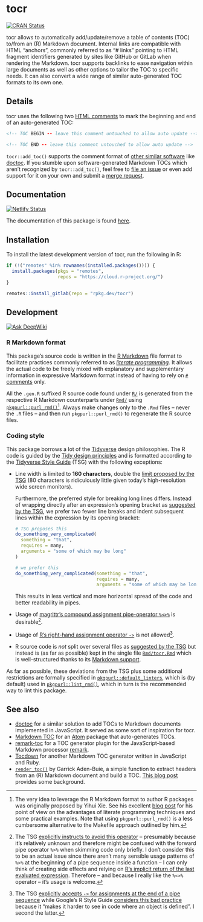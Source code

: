 # tocr

<a href="https://cran.r-project.org/package=tocr" class="pkgdown-release"><img src="https://r-pkg.org/badges/version/tocr" alt="CRAN Status" /></a>

tocr allows to automatically add/update/remove a table of contents (TOC) to/from an (R) Markdown document. Internal links are compatible with HTML “anchors”, commonly referred to as “\# links” pointing to HTML fragment identifiers generated by sites like GitHub or GitLab when rendering the Markdown. tocr supports backlinks to ease navigation within large documents as well as other options to tailor the TOC to specific needs. It can also convert a wide range of similar auto-generated TOC formats to its own one.

## Details

tocr uses the following two [HTML comments](https://www.w3schools.com/TAGS/tag_comment.asp) to mark the beginning and end of an auto-generated TOC:

``` html
<!-- TOC BEGIN -- leave this comment untouched to allow auto update -->
```

``` html
<!-- TOC END -- leave this comment untouched to allow auto update -->
```

`tocr::add_toc()` supports the comment format of [other similar software](#see-also) like [doctoc](https://github.com/thlorenz/doctoc). If you stumble upon software-generated Markdown TOCs which aren’t recognized by `tocr::add_toc()`, feel free to [file an issue](http://gitlab.com/rpkg.dev/tocr/issues) or even add support for it on your own and submit a [merge request](https://gitlab.com/rpkg.dev/tocr/merge_requests).

## Documentation

[![Netlify Status](https://api.netlify.com/api/v1/badges/0bb75d33-429c-4295-8de9-94a11ebc27d2/deploy-status)](https://app.netlify.com/sites/tocr-rpkg-dev/deploys)

The documentation of this package is found [here](https://tocr.rpkg.dev).

## Installation

To install the latest development version of tocr, run the following in R:

``` r
if (!("remotes" %in% rownames(installed.packages()))) {
  install.packages(pkgs = "remotes",
                   repos = "https://cloud.r-project.org/")
}

remotes::install_gitlab(repo = "rpkg.dev/tocr")
```

## Development

[![Ask DeepWiki](https://deepwiki.com/badge.svg)](https://deepwiki.com/rpkg-dev/tocr)

### R Markdown format

This package’s source code is written in the [R Markdown](https://rmarkdown.rstudio.com/) file format to facilitate practices commonly referred to as [*literate programming*](https://en.wikipedia.org/wiki/Literate_programming). It allows the actual code to be freely mixed with explanatory and supplementary information in expressive Markdown format instead of having to rely on [`#` comments](https://rstudio.github.io/r-manuals/r-lang/Parser.html#comments) only.

All the `.gen.R` suffixed R source code found under [`R/`](https://gitlab.com/rpkg.dev/tocr/-/tree/master/R/) is generated from the respective R Markdown counterparts under [`Rmd/`](https://gitlab.com/rpkg.dev/tocr/-/tree/master/Rmd/) using [`pkgpurl::purl_rmd()`](https://pkgpurl.rpkg.dev/dev/reference/purl_rmd.html)[^1]. Always make changes only to the `.Rmd` files – never the `.R` files – and then run `pkgpurl::purl_rmd()` to regenerate the R source files.

### Coding style

This package borrows a lot of the [Tidyverse](https://www.tidyverse.org/) design philosophies. The R code is guided by the [Tidy design principles](https://design.tidyverse.org/) and is formatted according to the [Tidyverse Style Guide](https://style.tidyverse.org/) (TSG) with the following exceptions:

- Line width is limited to **160 characters**, double the [limit proposed by the TSG](https://style.tidyverse.org/syntax.html#long-lines) (80 characters is ridiculously little given today’s high-resolution wide screen monitors).

  Furthermore, the preferred style for breaking long lines differs. Instead of wrapping directly after an expression’s opening bracket as [suggested by the TSG](https://style.tidyverse.org/syntax.html#long-lines), we prefer two fewer line breaks and indent subsequent lines within the expression by its opening bracket:

  ``` r
  # TSG proposes this
  do_something_very_complicated(
    something = "that",
    requires = many,
    arguments = "some of which may be long"
  )

  # we prefer this
  do_something_very_complicated(something = "that",
                                requires = many,
                                arguments = "some of which may be long")
  ```

  This results in less vertical and more horizontal spread of the code and better readability in pipes.

- Usage of [magrittr’s compound assignment pipe-operator `%<>%`](https://magrittr.tidyverse.org/reference/compound.html) is desirable[^2].

- Usage of [R’s right-hand assignment operator `->`](https://rdrr.io/r/base/assignOps.html) is not allowed[^3].

- R source code is *not* split over several files as [suggested by the TSG](https://style.tidyverse.org/package-files.html) but instead is (as far as possible) kept in the single file [`Rmd/tocr.Rmd`](https://gitlab.com/rpkg.dev/tocr/-/tree/master/Rmd/tocr.Rmd) which is well-structured thanks to its [Markdown support](#r-markdown-format).

As far as possible, these deviations from the TSG plus some additional restrictions are formally specified in [`pkgpurl::default_linters`](https://pkgpurl.rpkg.dev/reference/default_linters), which is (by default) used in [`pkgpurl::lint_rmd()`](https://pkgpurl.rpkg.dev/reference/lint_rmd), which in turn is the recommended way to lint this package.

## See also

- [doctoc](https://github.com/thlorenz/doctoc) for a similar solution to add TOCs to Markdown documents implemented in JavaScript. It served as some sort of inspiration for tocr.
- [Markdown TOC](https://github.com/nok/markdown-toc) for an [Atom](https://atom.io/) package that auto-generates TOCs.
- [remark-toc](https://github.com/remarkjs/remark-toc) for a TOC generator plugin for the JavaScript-based Markdown processor [remark](https://github.com/remarkjs/remark).
- [Tocdown](https://github.com/dohliam/tocdown) for another Markdown TOC generator written in JavaScript and Ruby.
- [`render_toc()`](https://gist.github.com/gadenbuie/c83e078bf8c81b035e32c3fc0cf04ee8) by Garrick Aden-Buie, a simple function to extract headers from an (R) Markdown document and build a TOC. [This blog post](https://www.garrickadenbuie.com/blog/add-a-generated-table-of-contents-anywhere-in-rmarkdown/) provides some background.

[^1]: The very idea to leverage the R Markdown format to author R packages was originally proposed by Yihui Xie. See his excellent [blog post](https://yihui.org/rlp/) for his point of view on the advantages of literate programming techniques and some practical examples. Note that using `pkgpurl::purl_rmd()` is a less cumbersome alternative to the Makefile approach outlined by him.

[^2]: The TSG [explicitly instructs to avoid this operator](https://style.tidyverse.org/pipes.html#assignment-2) – presumably because it’s relatively unknown and therefore might be confused with the forward pipe operator `%>%` when skimming code only briefly. I don’t consider this to be an actual issue since there aren’t many sensible usage patterns of `%>%` at the beginning of a pipe sequence inside a function – I can only think of creating side effects and relying on [R’s implicit return of the last evaluated expression](https://rdrr.io/r/base/function.html). Therefore – and because I really like the `%<>%` operator – it’s usage is welcome.

[^3]: The TSG [explicitly accepts `->` for assignments at the end of a pipe sequence](https://style.tidyverse.org/pipes.html#assignment-2) while Google’s R Style Guide [considers this bad practice](https://google.github.io/styleguide/Rguide.html#right-hand-assignment) because it “makes it harder to see in code where an object is defined”. I second the latter.
